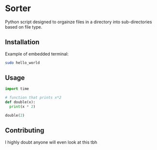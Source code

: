 # Sorter

Python script designed to orgainze files in a directory into sub-directories based on file type.

## Installation

Example of embedded terminal:

```bash
sudo hello_world
```

## Usage

```python
import time

# function that prints x*2
def double(x):
  print(x * 2)

double(2)
```

## Contributing
I highly doubt anyone will even look at this tbh
